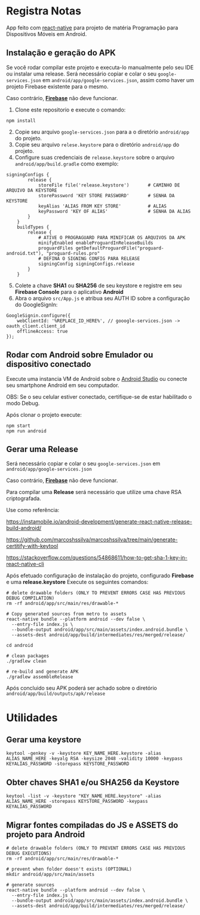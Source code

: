 # Registra Notas
App feito com [react-native](https://reactnative.dev/) para 
projeto de matéria Programação para Dispositivos Móveis em Android.

## Instalação e geração do APK

Se você rodar compilar este projeto e executa-lo manualmente pelo seu IDE ou instalar uma release.
Será necessário copiar e colar o seu `google-services.json` em `android/app/google-services.json`, assim como haver um projeto Firebase existente para o mesmo. 

Caso contrário, **[Firebase](https://firebase.google.com/?hl=pt)** não deve funcionar.

1. Clone este repositorio e execute o comando: 
```
npm install
```
2. Copie seu arquivo `google-services.json` para a o diretório `android/app` do projeto.
3. Copie seu arquivo `relese.keystore` para o diretório `android/app` do projeto.
4. Configure suas credenciais de `release.keystore` sobre o arquivo `android/app/build.gradle` como exemplo:
```
signingConfigs {
        release {
            storeFile file('release.keystore')       # CAMINHO DE ARQUIVO DA KEYSTORE 
            storePassword 'KEY STORE PASSWORD'       # SENHA DA KEYSTORE
            keyAlias 'ALIAS FROM KEY STORE'          # ALIAS
            keyPassword 'KEY OF ALIAS'               # SENHA DA ALIAS
        }
    }
    buildTypes {
        release {
            # ATIVE O PROGRAGUARD PARA MINIFICAR OS ARQUIVOS DA APK
            minifyEnabled enableProguardInReleaseBuilds
            proguardFiles getDefaultProguardFile("proguard-android.txt"), "proguard-rules.pro"
            # DEFINA O SIGNING CONFIG PARA RELEASE
            signingConfig signingConfigs.release
        }
    }
```
5. Colete a chave **SHA1** ou **SHA256** de seu keystore e registre em seu **Firebase Console** para o aplicativo **Android**
6. Abra o arquivo `src/App.js` e atribua seu AUTH ID sobre a configuração do GoogleSignIn:
```
GoogleSignin.configure({
    webClientId: '%REPLACE_ID_HERE%', // gooogle-services.json -> oauth_client.client_id
    offlineAccess: true
});
```


## Rodar com Android sobre Emulador ou dispositivo conectado
Execute uma instancia VM de Android sobre o [Android Studio](https://developer.android.com/studio) ou conecte seu smartphone Android em seu computador.

OBS: Se o seu celular estiver conectado,
certifique-se de estar habilitado o modo Debug.

Após clonar o projeto execute:
```
npm start
npm run android
```

## Gerar uma Release

Será necessário copiar e colar o seu `google-services.json` em `android/app/google-services.json`

Caso contrário, **[Firebase](https://firebase.google.com/?hl=pt)** não deve funcionar.

Para compilar uma **Release** será necessário que utilize uma chave RSA criptografada.

Use como referência:

https://instamobile.io/android-development/generate-react-native-release-build-android/

https://github.com/marcoshssilva/marcoshssilva/tree/main/generate-certitify-with-keytool

https://stackoverflow.com/questions/54868611/how-to-get-sha-1-key-in-react-native-cli

Após efetuado configuração de instalação do projeto, configurado **Firebase** e uma **release.keystore**
Execute os seguintes comandos:
```
# delete drawable folders (ONLY TO PREVENT ERRORS CASE HAS PREVIOUS DEBUG COMPILATION)
rm -rf android/app/src/main/res/drawable-*

# Copy generated sources from metro to assets
react-native bundle --platform android --dev false \
  --entry-file index.js \
  --bundle-output android/app/src/main/assets/index.android.bundle \
  --assets-dest android/app/build/intermediates/res/merged/release/

cd android

# clean packages
./gradlew clean

# re-build and generate APK
./gradlew assembleRelease
```

Após concluido seu APK poderá ser achado sobre o diretório `android/app/build/outputs/apk/release`

# Utilidades

## Gerar uma keystore
```
keytool -genkey -v -keystore KEY_NAME_HERE.keystore -alias ALIAS_NAME_HERE -keyalg RSA -keysize 2048 -validity 10000 -keypass KEYALIAS_PASSWORD -storepass KEYSTORE_PASSWORD
```

## Obter chaves SHA1 e/ou SHA256 da Keystore
```
keytool -list -v -keystore "KEY_NAME_HERE.keystore" -alias ALIAS_NAME_HERE -storepass KEYSTORE_PASSWORD -keypass KEYALIAS_PASSWORD
```

## Migrar fontes compiladas do JS e ASSETS do projeto para Android
```
# delete drawable folders (ONLY TO PREVENT ERRORS CASE HAS PREVIOUS DEBUG EXECUTIONS)
rm -rf android/app/src/main/res/drawable-*

# prevent when folder doesn't exists (OPTIONAL) 
mkdir android/app/src/main/assets

# generate sources
react-native bundle --platform android --dev false \
  --entry-file index.js \
  --bundle-output android/app/src/main/assets/index.android.bundle \
  --assets-dest android/app/build/intermediates/res/merged/release/
```